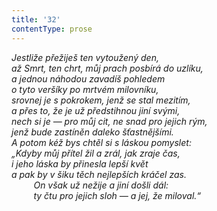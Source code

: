 ```yaml
---
title: '32'
contentType: prose
---
```


<section>

_Jestliže přežiješ ten vytoužený den,  
až Smrt, ten chrt, můj prach posbírá do uzlíku,  
a jednou náhodou zavadíš pohledem  
o tyto veršíky po mrtvém milovníku,  
srovnej je s pokrokem, jenž se stal mezitím,  
a přes to, že je už předstihnou jiní svými,  
nech si je — pro můj cit, ne snad pro jejich rým,  
jenž bude zastíněn daleko šťastnějšími.  
A potom kéž bys chtěl si s láskou pomyslet:  
„Kdyby můj přítel žil a zrál, jak zraje čas,  
i jeho láska by přinesla lepší květ  
a pak by v šiku těch nejlepších kráčel zas.  
         On však už nežije a jiní došli dál:  
         ty čtu pro jejich sloh — a jej, že miloval.“_

</section>
